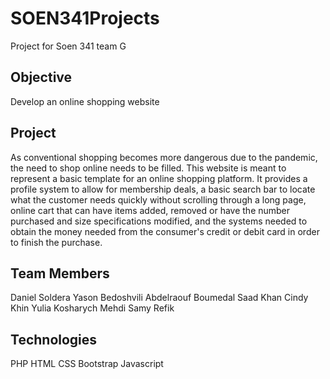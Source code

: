 # SOEN341Projects
Project for Soen 341 team G

## Objective
Develop an online shopping website

## Project
As conventional shopping becomes more dangerous due to the pandemic, the need to shop online needs to be filled. This website is meant to represent a basic template for an online shopping platform. It provides a profile system to allow for membership deals, a basic search bar to locate what the customer needs quickly without scrolling through a long page, online cart that can have items added, removed or have the number purchased and size specifications modified, and the systems needed to obtain the money needed from the consumer's credit or debit card in order to finish the purchase.

## Team Members
Daniel Soldera
Yason Bedoshvili
Abdelraouf Boumedal
Saad Khan
Cindy Khin
Yulia Kosharych
Mehdi Samy Refik

## Technologies
PHP
HTML
CSS
Bootstrap
Javascript